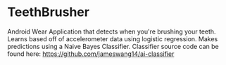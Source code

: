 # TeethBrusher

Android Wear Application that detects when you're brushing your teeth. Learns based off of accelerometer data using logistic regression. Makes predictions using a Naive Bayes Classifier. Classifier source code can be found here: https://github.com/jameswang14/ai-classifier
